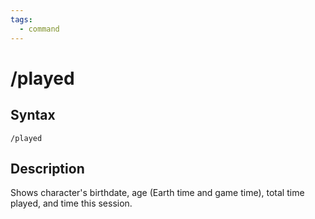 ```yaml
---
tags:
  - command
---
```


# /played

## Syntax

<!--cmd-syntax-start-->
```eqcommand
/played
```
<!--cmd-syntax-end-->

## Description

<!--cmd-desc-start-->
Shows character's birthdate, age (Earth time and game time), total time played, and time this session.
<!--cmd-desc-end-->